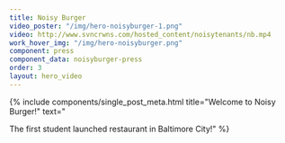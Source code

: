 ```yaml
---
title: Noisy Burger
video_poster: "/img/hero-noisyburger-1.png"
video: http://www.svncrwns.com/hosted_content/noisytenants/nb.mp4
work_hover_img: "/img/hero-noisyburger.png"
component: press
component_data: noisyburger-press
order: 3
layout: hero_video
---
```


<div class="single_post_wrapper">
{% include components/single_post_meta.html
    title="Welcome to Noisy Burger!"
    text=" <p>The first student launched restaurant in Baltimore City!"
%}
</div>